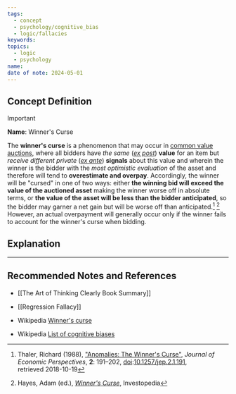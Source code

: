 ```yaml
---
tags:
  - concept
  - psychology/cognitive_bias
  - logic/fallacies
keywords: 
topics:
  - logic
  - psychology
name: 
date of note: 2024-05-01
---
```


## Concept Definition

>[!important]
>**Name**:  Winner's Curse
>
>The **winner's curse** is a phenomenon that may occur in [common value auctions](https://en.wikipedia.org/wiki/Common_value_auction "Common value auction"), where all bidders have *the same* (_[ex post](https://en.wikipedia.org/wiki/Ex_post "Ex post")_) **value** for an item but *receive different private* (_[ex ante](https://en.wikipedia.org/wiki/Ex-ante "Ex-ante")_) **signals** about this value and wherein the winner is the bidder with the *most optimistic evaluation* of the asset and therefore will tend to **overestimate and overpay**. Accordingly, the winner will be "cursed" in one of two ways: either **the winning bid will exceed the value of the auctioned asset** making the winner worse off in absolute terms, or **the value of the asset will be less than the bidder anticipated**, so the bidder may garner a net gain but will be worse off than anticipated.[^1] [^2]  However, an actual overpayment will generally occur only if the winner fails to account for the winner's curse when bidding.



## Explanation





-----------
##  Recommended Notes and References

- [[The Art of Thinking Clearly Book Summary]]
- [[Regression Fallacy]]

- Wikipedia [Winner's curse](https://en.wikipedia.org/wiki/Winner%27s_curse)
- Wikipedia [List of cognitive biases](https://en.wikipedia.org/wiki/List_of_cognitive_biases)

[^1]: Thaler, Richard (1988), ["Anomalies: The Winner's Curse"](https://www.researchgate.net/publication/4719439), _Journal of Economic Perspectives_, **2**: 191–202, [doi](https://en.wikipedia.org/wiki/Doi_(identifier) "Doi (identifier)"):[10.1257/jep.2.1.191](https://doi.org/10.1257%2Fjep.2.1.191), retrieved 2018-10-19

[^2]: Hayes, Adam (ed.), [_Winner's Curse_](https://www.investopedia.com/terms/w/winnerscurse.asp), Investopedia